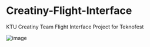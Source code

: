 # Creatiny-Flight-Interface

KTU Creatiny Team Flight Interface Project for Teknofest


![image](https://github.com/ICOMEFROMARS/Creatiny-Flight-Interface/assets/102230469/bf2f170d-11d1-4be5-ad64-4eb7e614be0c)
